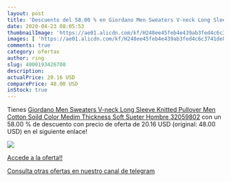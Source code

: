```yaml
---
layout: post
title: 'Descuento del 58.00 % en Giordano Men Sweaters V-neck Long Sleeve'
date: 2020-04-23 08:05:53
thumbnailImage: 'https://ae01.alicdn.com/kf/H248ee45feb4e439ab3fed4c6c3741de8C/Giordano-Men-Sweaters-V-neck-Long-Sleeve-Knitted-Pullover-Men-Cotton-Soild-Color-Medim-Thickness-Soft.jpg_350x350._SL200_.jpg'
images: [ 'https://ae01.alicdn.com/kf/H248ee45feb4e439ab3fed4c6c3741de8C/Giordano-Men-Sweaters-V-neck-Long-Sleeve-Knitted-Pullover-Men-Cotton-Soild-Color-Medim-Thickness-Soft.jpg_350x350._SL200_.jpg' ]
comments: true
category: ofertas
author: ring
slug: 4000193426708
description:
actualPrice: 20.16 USD
comparePrice: 48.00 USD
inStock: true
---
```


Tienes [Giordano Men Sweaters V-neck Long Sleeve Knitted Pullover Men Cotton Soild Color Medim Thickness Soft Sueter Hombre 32059802](https://www.amazon.com/dp/4000193426708/?tag=redken08-20) con un 58.00 % de descuento con precio de oferta de 20.16 USD (original: 48.00 USD) en el siguiente enlace!

[![](https://ae01.alicdn.com/kf/H248ee45feb4e439ab3fed4c6c3741de8C/Giordano-Men-Sweaters-V-neck-Long-Sleeve-Knitted-Pullover-Men-Cotton-Soild-Color-Medim-Thickness-Soft.jpg_350x350._SL200_.jpg)](https://www.amazon.com/dp/4000193426708/?tag=redken08-20)

[Accede a la oferta!!](https://www.amazon.com/dp/4000193426708/?tag=redken08-20)

[Consulta otras ofertas en nuestro canal de telegram](https://t.me/s/ofertas25)
